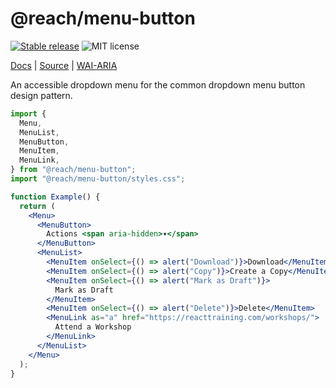 # @reach/menu-button

[![Stable release](https://img.shields.io/npm/v/@reach/menu-button.svg)](https://npm.im/@reach/menu-button) ![MIT license](https://badgen.now.sh/badge/license/MIT)

[Docs](https://reacttraining.com/reach-ui/menu-button) | [Source](https://github.com/reach/reach-ui/tree/main/packages/menu-button) | [WAI-ARIA](https://www.w3.org/TR/wai-aria-practices-1.2/#menubutton)

An accessible dropdown menu for the common dropdown menu button design pattern.

```jsx
import {
  Menu,
  MenuList,
  MenuButton,
  MenuItem,
  MenuLink,
} from "@reach/menu-button";
import "@reach/menu-button/styles.css";

function Example() {
  return (
    <Menu>
      <MenuButton>
        Actions <span aria-hidden>▾</span>
      </MenuButton>
      <MenuList>
        <MenuItem onSelect={() => alert("Download")}>Download</MenuItem>
        <MenuItem onSelect={() => alert("Copy")}>Create a Copy</MenuItem>
        <MenuItem onSelect={() => alert("Mark as Draft")}>
          Mark as Draft
        </MenuItem>
        <MenuItem onSelect={() => alert("Delete")}>Delete</MenuItem>
        <MenuLink as="a" href="https://reacttraining.com/workshops/">
          Attend a Workshop
        </MenuLink>
      </MenuList>
    </Menu>
  );
}
```
